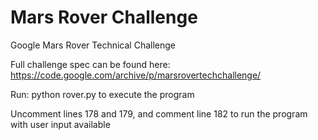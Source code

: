 # Mars Rover Challenge
Google Mars Rover Technical Challenge

Full challenge spec can be found here: https://code.google.com/archive/p/marsrovertechchallenge/

Run: python rover.py to execute the program

Uncomment lines 178 and 179, and comment line 182 to run the program with user input available